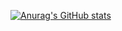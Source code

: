 [![Anurag's GitHub stats](https://github-readme-stats.vercel.app/api?username=Dargorn-dot-py&show_icons=true&theme=tokyonight)](https://github.com/anuraghazra/github-readme-stats)

